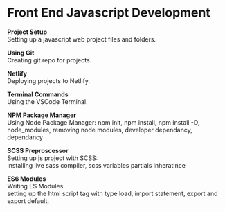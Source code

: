 # Front End Javascript Development

__Project Setup__  
Setting up a javascript web project files and folders.  


__Using Git__  
Creating git repo for projects.  

__Netlify__  
Deploying projects to Netlify. 

__Terminal Commands__    
Using the VSCode Terminal.  

__NPM Package Manager__  
Using Node Package Manager: 
npm init, npm install, npm install -D, node_modules, removing node modules, developer dependancy, dependancy   

__SCSS Preproscessor__  
Setting up js project with SCSS:  
installing live sass compiler, scss variables partials inheratince  

__ES6 Modules__  
Writing ES Modules:  
setting up the html script tag with type load, import statement, export and export default.

 